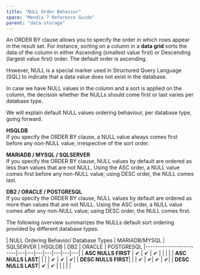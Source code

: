 ```yaml
---
title: "NULL Order Behavior"
space: "Mendix 7 Reference Guide"
parent: "data-storage"
---
```


An ORDER BY clause allows you to specify the order in which rows appear in the result set. For instance, sorting on a column in a **data grid** sorts the data of the column in either Ascending (smallest value first) or Descending (largest value first) order. The default order is ascending.

However, NULL is a special marker used in Structured Query Language (SQL) to indicate that a data value does not exist in the database.

In case we have NULL values in the column and a sort is applied on the column, the decision whether the NULLs should come first or last varies per database type. 

We will explain default NULL values ordering behaviour, per database type, going forward.

**HSQLDB**<br />
If you specify the ORDER BY clause, a NULL value always comes first before any non-NULL value, irrespective of the sort order.

**MARIADB / MYSQL / SQLSERVER**<br />
If you specify the ORDER BY clause, NULL values by default are ordered as less than values that are not NULL. Using the ASC order, a NULL value comes first before any non-NULL value; using DESC order, the NULL comes last.

**DB2 / ORACLE / POSTGRESQL** <br />
If you specify the ORDER BY clause, NULL values by default are ordered as more than values that are not NULL. Using the ASC order, a NULL value comes after any non-NULL value; using DESC order, the NULL comes first.

The following overview summarizes the NULLs default sort ordering provided by different database types.

| NULL Ordering Behavior/ Database Types  | MARIADB/MYSQL | SQLSERVER | HSQLDB | DB2 | ORACLE | POSTGRESQL
|------------------------|---|---|---|---|---|---|---|
| **ASC NULLS FIRST** | ✔ | ✔ |  ✔  |    |  |   |
| **ASC NULLS LAST**|  |   |   |  ✔ |  ✔ |  ✔|
| **DESC NULLS FIRST**|   |   | ✔ |  ✔| ✔  | ✔|
| **DESC NULLS LAST**| ✔ | ✔  |  |   |   |  |